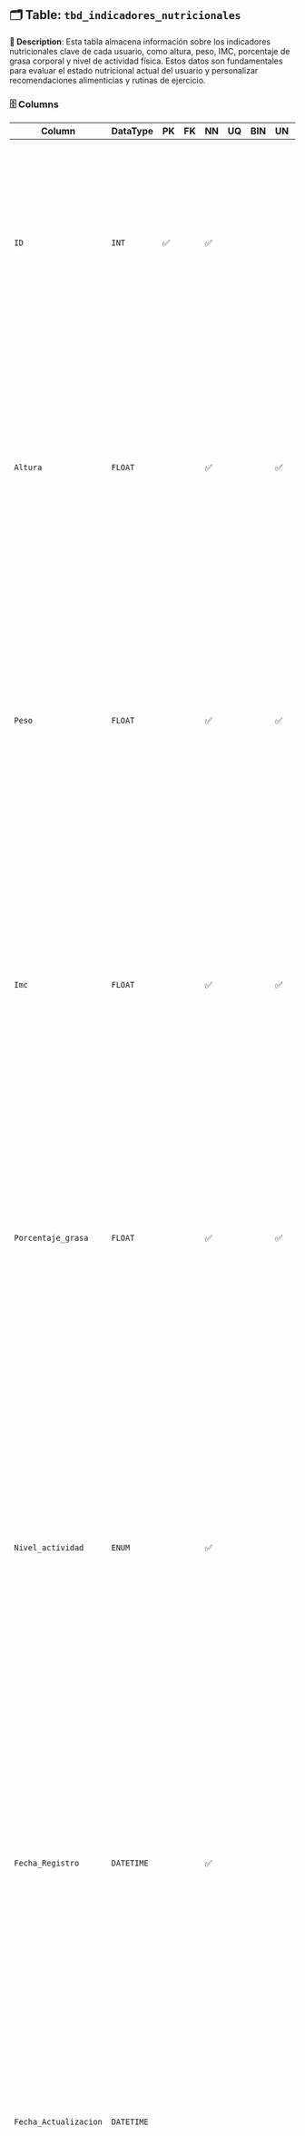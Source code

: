 ## 🗂️ Table: `tbd_indicadores_nutricionales`

**📝 Description**: Esta tabla almacena información sobre los indicadores nutricionales clave de cada usuario, como altura, peso, IMC, porcentaje de grasa corporal y nivel de actividad física. Estos datos son fundamentales para evaluar el estado nutricional actual del usuario y personalizar recomendaciones alimenticias y rutinas de ejercicio.

### 🗄️ Columns

| Column               | DataType   | PK  | FK  | NN  | UQ  | BIN  | UN  | ZF  | AI  | Default             | Comment                                                                                                                                                                                                                           |
|----------------------|------------|-----|-----|-----|-----|------|-----|-----|-----|---------------------|-----------------------------------------------------------------------------------------------------------------------------------------------------------------------------------------------------------------------------------|
| `ID`                 | `INT`      | ✅  |     | ✅  |     |      |     |     | ✅  | `AUTO_INCREMENT`    | Descripción: Atributo identificador entero auto incremento que distingue de manera única a cada registro de indicadores nutricionales.<br> Naturaleza: Cuantitativa.<br> Dominio: Enteros Positivos.<br> Composición: 1{0-9}. |
| `Altura`             | `FLOAT`    |     |     | ✅  |     |      | ✅  |     |     |                     | Descripción: Altura del usuario expresada en metros, utilizada para el cálculo del índice de masa corporal (IMC).<br> Naturaleza: Cuantitativa.<br> Dominio: Números decimales con punto flotante.<br> Composición: 1{0-2}.{0-9}{2}. |
| `Peso`               | `FLOAT`    |     |     | ✅  |     |      | ✅  |     |     |                     | Descripción: Peso del usuario expresado en kilogramos, utilizado en la evaluación nutricional y cálculo del índice de masa corporal (IMC).<br> Naturaleza: Cuantitativa.<br> Dominio: Números decimales con punto flotante.<br> Composición: 1{0-9}.{0-9}{2}. |
| `Imc`                | `FLOAT`    |     |     | ✅  |     |      | ✅  |     |     |                     | Descripción: Índice de Masa Corporal (IMC), calculado en función del peso y la altura del usuario para evaluar su composición corporal.<br> Naturaleza: Cuantitativa.<br> Dominio: Números decimales con punto flotante.<br> Composición: 1{0-9}.{0-9}{2}. |
| `Porcentaje_grasa`   | `FLOAT`    |     |     | ✅  |     |      | ✅  |     |     |                     | Descripción: Porcentaje de grasa corporal del usuario, utilizado para evaluar su nivel de composición corporal y estado físico.<br> Naturaleza: Cuantitativa.<br> Dominio: Números decimales con punto flotante.<br> Composición: 1{0-9}.{0-9}{2}. |
| `Nivel_actividad`    | `ENUM`     |     |     | ✅  |     |      |     |     |     |                     | Descripción: Clasificación del nivel de actividad física del usuario, basada en una escala de cinco niveles: Sedentario, Ligero, Moderado, Activo y Muy Activo.<br> Naturaleza: Cualitativa.<br> Dominio: Valores enumerados { 'Sedentario', 'Ligero', 'Moderado', 'Activo', 'Muy_Activo' }. <br> Composición: Uno de los valores definidos en el conjunto ENUM. |
| `Fecha_Registro`     | `DATETIME` |     |     | ✅  |     |      |     |     |     | `CURRENT_TIMESTAMP` | Descripción: Dato de auditoría que documenta la fecha y hora de creación del registro.<br> Naturaleza: Cuantitativa.<br> Dominio: Fecha y Hora.<br> Composición: Año = 4{0-9}, Mes = [01–12], Día = [01–31], Hora = [00–23], Minuto = [00–59], Segundo = [00–59]. |
| `Fecha_Actualizacion`| `DATETIME` |     |     |     |     |      |     |     |     |                     | Descripción: Dato de auditoría que documenta la fecha y hora de la última modificación del registro.<br> Naturaleza: Cuantitativa.<br> Dominio: Fecha y Hora.<br> Composición: Año = 4{0-9}, Mes = [01–12], Día = [01–31], Hora = [00–23], Minuto = [00–59], Segundo = [00–59]. |
| `Usuario_Id`         | `INT`      |     | ✅  |     |     |      | ✅  |     |     |                     | Descripción: Identificador del usuario al que pertenecen los indicadores nutricionales, permitiendo su asociación con la información personal registrada en el sistema.<br> Naturaleza: Cuantitativa.<br> Dominio: Enteros Positivos.<br> Composición: 1{0-9}. |

## 👥 Equipo de Desarrollo  

| Integrante | Contacto | Rol | Observaciones |
|------------|----------|----------------------------|------------------|
| **Orlando Méndez Montes** | [@MendezPro](https://github.com/MendezPro) | Líder de Desarrollo, Frontend y Backend | ✅ Revisado y aprobado |
| **Zamira Cuevas Zamora** | [@ZamyCuevas](https://github.com/ZamyCuevas) | Documentación técnica | ❌ Sin Comentarios |
| **Julia Maday Martinez Santos** | [@JuliaMaday](https://github.com/JuliaMaday) | Desarrollador de Bases de Datos | ❌ Sin Comentarios |
| **Esperanza Cruz Galindo** | [@Dulce990](https://github.com/Dulce990) | Desarrollador FrontEnd | ❌ Sin Comentarios |

### ✒️ **Datos del Autor**

**Creado por:** [@ZamyCuevas](https://github.com/ZamyCuevas)

